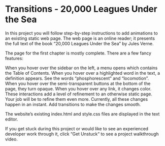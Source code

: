 # Transitions - 20,000 Leagues Under the Sea

In this project you will follow step-by-step instructions to add animations to an existing static web page. The web page is an online reader; it presents the full text of the book “20,000 Leagues Under the Sea” by Jules Verne.

The page for the first chapter is mostly complete. There are a few fancy features:

When you hover over the sidebar on the left, a menu opens which contains the Table of Contents.
When you hover over a highlighted word in the text, a definition appears. See the words “phosphorescent” and “locomotion”.
When you hover over the semi-transparent buttons at the bottom of the page, they turn opaque.
When you hover over any link, it changes color.
These interactions add a level of refinement to an otherwise static page. Your job will be to refine them even more. Currently, all these changes happen in an instant. Add transitions to make the changes smooth.

The website’s existing index.html and style.css files are displayed in the text editor.

If you get stuck during this project or would like to see an experienced developer work through it, click “Get Unstuck“ to see a project walkthrough video.
